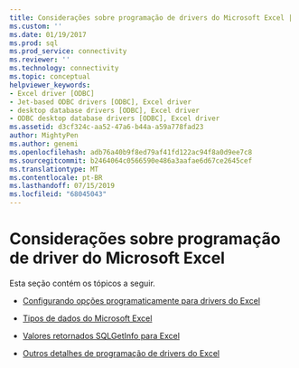 ```yaml
---
title: Considerações sobre programação de drivers do Microsoft Excel | Microsoft Docs
ms.custom: ''
ms.date: 01/19/2017
ms.prod: sql
ms.prod_service: connectivity
ms.reviewer: ''
ms.technology: connectivity
ms.topic: conceptual
helpviewer_keywords:
- Excel driver [ODBC]
- Jet-based ODBC drivers [ODBC], Excel driver
- desktop database drivers [ODBC], Excel driver
- ODBC desktop database drivers [ODBC], Excel driver
ms.assetid: d3cf324c-aa52-47a6-b44a-a59a778fad23
author: MightyPen
ms.author: genemi
ms.openlocfilehash: adb76a40b9f8ed79af41fd122ac94f8a0d9ee7c8
ms.sourcegitcommit: b2464064c0566590e486a3aafae6d67ce2645cef
ms.translationtype: MT
ms.contentlocale: pt-BR
ms.lasthandoff: 07/15/2019
ms.locfileid: "68045043"
---
```

# <a name="microsoft-excel-driver-programming-considerations"></a>Considerações sobre programação de driver do Microsoft Excel
Esta seção contém os tópicos a seguir.  
  
-   [Configurando opções programaticamente para drivers do Excel](../../odbc/microsoft/setting-options-programmatically-for-the-excel-driver.md)  
  
-   [Tipos de dados do Microsoft Excel](../../odbc/microsoft/microsoft-excel-data-types.md)  
  
-   [Valores retornados SQLGetInfo para Excel](../../odbc/microsoft/sqlgetinfo-returned-values-for-excel.md)  
  
-   [Outros detalhes de programação de drivers do Excel](../../odbc/microsoft/other-excel-driver-programming-details.md)
